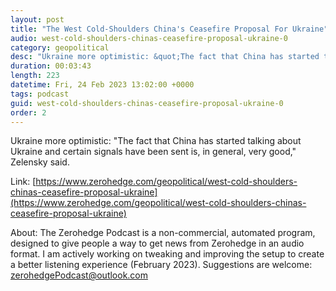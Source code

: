 ```yaml
---
layout: post
title: "The West Cold-Shoulders China's Ceasefire Proposal For Ukraine"
audio: west-cold-shoulders-chinas-ceasefire-proposal-ukraine-0
category: geopolitical
desc: "Ukraine more optimistic: &quot;The fact that China has started talking about Ukraine and certain signals have been sent is, in general, very good,&quot; Zelensky said."
duration: 00:03:43
length: 223
datetime: Fri, 24 Feb 2023 13:02:00 +0000
tags: podcast
guid: west-cold-shoulders-chinas-ceasefire-proposal-ukraine-0
order: 2
---
```

Ukraine more optimistic: &quot;The fact that China has started talking about Ukraine and certain signals have been sent is, in general, very good,&quot; Zelensky said.

Link: [https://www.zerohedge.com/geopolitical/west-cold-shoulders-chinas-ceasefire-proposal-ukraine](https://www.zerohedge.com/geopolitical/west-cold-shoulders-chinas-ceasefire-proposal-ukraine)

About: The Zerohedge Podcast is a non-commercial, automated program, designed to give people a way to get news from Zerohedge in an audio format.  I am actively working on tweaking and improving the setup to create a better listening experience (February 2023).  Suggestions are welcome: [zerohedgePodcast@outlook.com](mailto:zerohedgePodcast@outlook.com)